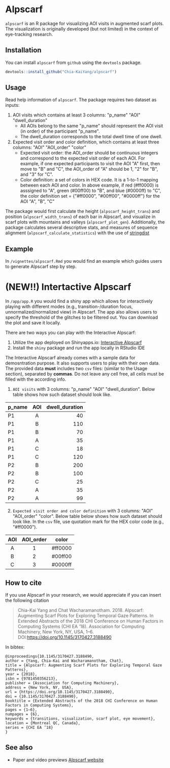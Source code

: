 # Alpscarf

`alpscarf` is an R package for visualizing AOI visits in augmented scarf plots.
The visualization is originally developed (but not limited) in the context of eye-tracking research.

##  Installation

You can install `alpscarf` from `github` using the `devtools` package.

```r
devtools::install_github("Chia-KaiYang/alpscarf")
```
## Usage

Read help information of `alpscarf`. 
The package requires two dataset as inputs:
1. AOI visits which contains at least 3 columns: "p_name" "AOI" "dwell_duration"
    * All AOIs belong to the same "p_name" should represent the AOI visit (in order) of the participant "p_name".
    * The dwell_duration corresponds to the total dwell time of one dwell.
1. Expected visit order and color definition, which contains at least three columns: "AOI" "AOI_order" "color"
    * Expected visit order: the AOI_order should be continuous integers and correspond to the expected visit order of each AOI. For example, if one expected participants to visit the AOI "A" first, then move to "B" and "C", the AOI_order of "A" should be 1, "2" for "B", and "3" for "C".
    * Color definition: a set of colors in HEX code. It is a 1-to-1 mapping between each AOI and color. In above example, if red (#ff0000) is asssigned to "A", green (#00ff00) to "B", and blue (#0000ff) to "C", the color definition set = {"#ff0000", "#00ff00", "#0000ff"} for the AOI "A", "B", "C"

The package would first calculate the height (`alpscarf_height_trans`) and position (`alpscarf_width_trans`) of each bar in Alpscarf, and visualize in scarf plots with mountains and valleys (`alpscarf_plot_gen`). Additionally, the package calculates several descriptive stats, and measures of sequence alignment (`alpscarf_calculate_statistics`) with the use of [stringdist](https://github.com/markvanderloo/stringdist)

## Example

In `/vignettes/alpscarf.Rmd` you would find an example which guides users to generate Alpscarf step by step.

# (NEW!!) Intertactive Alpscarf

In `/app/app.R` you would find a shiny app which allows for interactively playing with different modes (e.g., transition-/duration focus, unnormalized/normalized view) in Alpscarf. The app also allows users to specify the threshold of the glitches to be filtered out. You can download the plot and save it locally.

There are two ways you can play with the Interactive Alpscarf:

1. Utilize the app deployed on Shinyapps.io: [Interactive Alpscarf](https://chia-kai-yang.shinyapps.io/Alpscarf/)
1. Install the `shiny` package and run the app locally in RStudio IDE

The Interactive Alpscarf already comes with a sample data for demosntration purpose. It also supports users to play with their own data. The provided data **must** includes two `csv` files: (similar to the Usage section), separated by **commas**. Do not leave any cell free, all cells must be filled with the according info.
1. `AOI visits` with 3 columns: "p_name" "AOI" "dwell_duration". Below table shows how such dataset should look like.
   
|p_name | AOI | dwell_duration|
|---|:---:|---:|
|P1 | A | 40|
|P1 | B | 110|
|P1 | B | 70|
|P1 | A | 35|
|P1 | C | 18|
|P1 | C | 120|
|P2 | B | 200|
|P2 | B | 100|
|P2 | C | 25|
|P2 | A | 35|
|P2 | A | 99|

2. `Expected visit order and color definition` with 3 columns: "AOI" "AOI_order" "color". Below table below shows how such dataset should look like. In the `csv` file, use quotation mark for the HEX color code (e.g., "#ff0000").

|AOI | AOI_order | color|
|:---:|:---:|:---:|
|A | 1 | #ff0000|
|B | 2 | #00ff00|
|C | 3 | #0000ff|

## How to cite

If you use Alpscarf in your research, we would appreciate if you can insert the following citation


> Chia-Kai Yang and Chat Wacharamanotham. 2018. Alpscarf: Augmenting Scarf Plots for Exploring Temporal Gaze Patterns. In Extended Abstracts of the 2018 CHI Conference on Human Factors in Computing Systems (CHI EA ’18). Association for Computing Machinery, New York, NY, USA, 1–6. DOI:https://doi.org/10.1145/3170427.3188490


In bibtex:

```
@inproceedings{10.1145/3170427.3188490,
author = {Yang, Chia-Kai and Wacharamanotham, Chat},
title = {Alpscarf: Augmenting Scarf Plots for Exploring Temporal Gaze Patterns},
year = {2018},
isbn = {9781450356213},
publisher = {Association for Computing Machinery},
address = {New York, NY, USA},
url = {https://doi.org/10.1145/3170427.3188490},
doi = {10.1145/3170427.3188490},
booktitle = {Extended Abstracts of the 2018 CHI Conference on Human Factors in Computing Systems},
pages = {1–6},
numpages = {6},
keywords = {transitions, visualization, scarf plot, eye movement},
location = {Montreal QC, Canada},
series = {CHI EA ’18}
}
```

## See also

* Paper and video previews [Alpscarf website](https://chia-kaiyang.github.io/project/alpscarf/)

